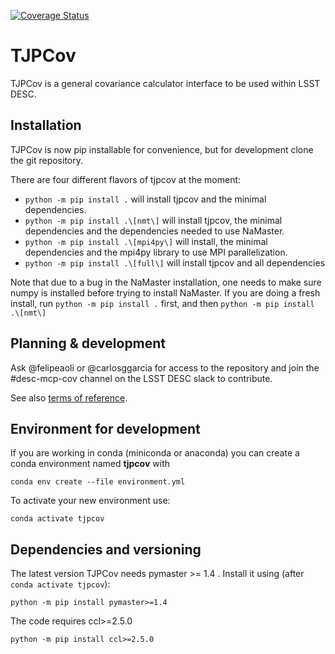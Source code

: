 [![Coverage Status](https://coveralls.io/repos/github/LSSTDESC/TJPCov/badge.svg?branch=master)](https://coveralls.io/github/LSSTDESC/TJPCov?branch=master)

# TJPCov

TJPCov is a general covariance calculator interface to be used within LSST DESC.

## Installation

TJPCov is now pip installable for convenience, but for development
clone the git repository.

There are four different flavors of tjpcov at the moment:
 - `python -m pip install .` will install tjpcov and the minimal dependencies.
 - `python -m pip install .\[nmt\]` will install tjpcov, the minimal
     dependencies and the dependencies needed to use NaMaster.
 - `python -m pip install .\[mpi4py\]` will install, the minimal
     dependencies and the mpi4py library to use MPI parallelization.
 - `python -m pip install .\[full\]` will install tjpcov and all dependencies

Note that due to a bug in the NaMaster installation, one needs to make sure
numpy is installed before trying to install NaMaster. If you are doing a fresh
install, run `python -m pip install .` first, and then `python -m pip install .\[nmt\]`

## Planning & development

Ask @felipeaoli or @carlosggarcia for access to the repository and join the #desc-mcp-cov channel on the LSST DESC slack to contribute.

See also [terms of reference](https://github.com/LSSTDESC/TJPCov/blob/master/doc/Terms_of_Reference.md).

## Environment for development
If you are working in conda (miniconda or anaconda) you can create a conda environment named **tjpcov** with 
```
conda env create --file environment.yml
```

To activate your new environment use:

```
conda activate tjpcov
```

## Dependencies and versioning
The latest version TJPCov needs pymaster >= 1.4 . Install it using (after `conda activate tjpcov`): 

```
python -m pip install pymaster>=1.4
```
The code requires ccl>=2.5.0
```
python -m pip install ccl>=2.5.0
```

